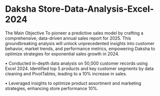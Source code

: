 # Daksha Store-Data-Analysis-Excel-2024
The Main Objective
To pioneer a predictive sales model by crafting a comprehensive, data-driven annual sales report for 2025. This groundbreaking analysis will unlock unprecedented insights into customer behavior, market trends, and performance metrics, empowering Daksha to optimize strategies for exponential sales growth in 2024.








•	Conducted in-depth data analysis on 50,000 customer records using Excel 2024. Identified top 5 products and key customer segments by data cleaning and PivotTables, leading to a 10% increase in sales.






•	Leveraged insights to optimize product assortment and marketing strategies, enhancing store performance 10%.
